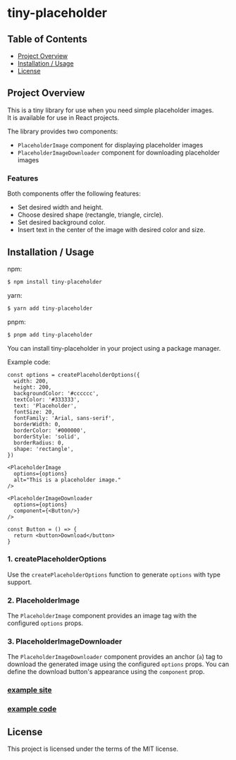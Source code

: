 # tiny-placeholder

## Table of Contents

- [Project Overview](#project-overview)
- [Installation / Usage](#installation--usage)
- [License](#license)

## Project Overview

This is a tiny library for use when you need simple placeholder images.  
It is available for use in React projects.

The library provides two components:

- `PlaceholderImage` component for displaying placeholder images
- `PlaceholderImageDownloader` component for downloading placeholder images

### Features

Both components offer the following features:

- Set desired width and height.
- Choose desired shape (rectangle, triangle, circle).
- Set desired background color.
- Insert text in the center of the image with desired color and size.

## Installation / Usage

npm:

```bash
$ npm install tiny-placeholder
```

yarn:

```bash
$ yarn add tiny-placeholder
```

pnpm:

```bash
$ pnpm add tiny-placeholder
```

You can install tiny-placeholder in your project using a package manager.

Example code:

```tsx
const options = createPlaceholderOptions({
  width: 200,
  height: 200,
  backgroundColor: '#cccccc',
  textColor: '#333333',
  text: 'Placeholder',
  fontSize: 20,
  fontFamily: 'Arial, sans-serif',
  borderWidth: 0,
  borderColor: '#000000',
  borderStyle: 'solid',
  borderRadius: 0,
  shape: 'rectangle',
})

<PlaceholderImage
  options={options}
  alt="This is a placeholder image."
/>

<PlaceholderImageDownloader
  options={options}
  component={<Button/>}
/>

const Button = () => {
  return <button>Download</button>
}
```

### 1. createPlaceholderOptions

Use the `createPlaceholderOptions` function to generate `options` with type support.

### 2. PlaceholderImage

The `PlaceholderImage` component provides an image tag with the configured `options` props.

### 3. PlaceholderImageDownloader

The `PlaceholderImageDownloader` component provides an anchor (`a`) tag to download the generated image using the configured `options` props. You can define the download button's appearance using the `component` prop.

### [example site](https://tiny-placeholder-9ndd.vercel.app/)

### [example code](https://github.com/kichul7493/tiny-placeholder/tree/main/examples/placeholder-image-downloader)

## License

This project is licensed under the terms of the MIT license.
